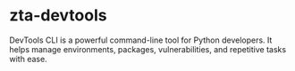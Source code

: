 # zta-devtools
DevTools CLI is a powerful command-line tool for Python developers. It helps manage environments, packages, vulnerabilities, and repetitive tasks with ease.
